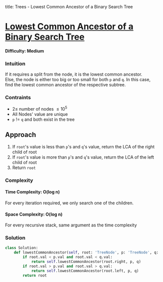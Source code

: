 <frontmatter>
  title: Trees - Lowest Common Ancestor of a Binary Search Tree
</frontmatter>

# [Lowest Common Ancestor of a Binary Search Tree](https://leetcode.com/problems/lowest-common-ancestor-of-a-binary-search-tree/)
#### Difficulty: Medium

### Intuition
If it requires a split from the node, it is the lowest common ancestor. <br>
Else, the node is either too big or too small for both `p` and `q`. In this case, find the lowest common ancestor of the respective subtree.

### Contraints
- $2\leqslant$ number of nodes $\leqslant 10^5$
- All Nodes' value are unique
- `p` != `q` and both exist in the tree
 
## Approach
1. If `root`'s value is less than `p`'s and `q`'s value, return the LCA of the right child of root
2. If `root`'s value is more than `p`'s and `q`'s value, return the LCA of the left child of root
3. Return `root`

### Complexity
#### Time Complexity: O(log n)
For every iteration required, we only search one of the children.
#### Space Complexity: O(log n)
For every recursive stack, same argument as the time complexity
### Solution
<panel header="Don't cheat yourself" type="dark">

```python
class Solution:
    def lowestCommonAncestor(self, root: 'TreeNode', p: 'TreeNode', q: 'TreeNode') -> 'TreeNode':
        if root.val < p.val and root.val < q.val:
            return self.lowestCommonAncestor(root.right, p, q)
        if root.val > p.val and root.val > q.val:
            return self.lowestCommonAncestor(root.left, p, q)
        return root
```
</panel>

